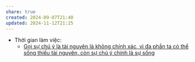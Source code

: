 ```yaml
---
share: true
created: 2024-09-07T21:40
updated: 2024-11-12T21:25
---
```

- Thời gian làm việc: 
    - [Gọi sự chú ý là tài nguyên là không chính xác, vì đa phần ta có thể sống thiếu tài nguyên, còn sự chú ý chính là sự sống](../../Qu%E1%BA%A3n%20l%C3%BD%20d%E1%BB%B1%20%C3%A1n,%20ph%C3%A1t%20tri%E1%BB%83n%20s%E1%BA%A3n%20ph%E1%BA%A9m,%20x%C3%A2y%20d%E1%BB%B1ng%20t%E1%BB%95%20ch%E1%BB%A9c/C%C3%B4ng%20vi%E1%BB%87c/Th%E1%BB%9Di%20gian%20l%C3%A0m%20vi%E1%BB%87c/G%E1%BB%8Di%20s%E1%BB%B1%20ch%C3%BA%20%C3%BD%20l%C3%A0%20t%C3%A0i%20nguy%C3%AAn%20l%C3%A0%20kh%C3%B4ng%20ch%C3%ADnh%20x%C3%A1c,%20v%C3%AC%20%C4%91a%20ph%E1%BA%A7n%20ta%20c%C3%B3%20th%E1%BB%83%20s%E1%BB%91ng%20thi%E1%BA%BFu%20t%C3%A0i%20nguy%C3%AAn,%20c%C3%B2n%20s%E1%BB%B1%20ch%C3%BA%20%C3%BD%20ch%C3%ADnh%20l%C3%A0%20s%E1%BB%B1%20s%E1%BB%91ng.md)

